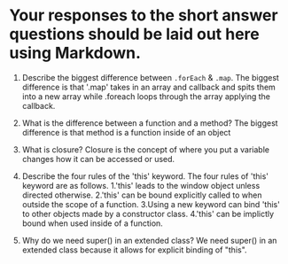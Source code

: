 # Your responses to the short answer questions should be laid out here using Markdown.
1. Describe the biggest difference between `.forEach` & `.map`.
The biggest difference is that '.map' takes in an array and callback and spits them into a new array while .foreach loops through the array applying the callback.
2. What is the difference between a function and a method?
The biggest difference is that method is a function inside of an object

3. What is closure?
    Closure is the concept of where you put a variable changes how it can be accessed or used.
4. Describe the four rules of the 'this' keyword.
 The four rules of 'this' keyword are as follows.
1.'this' leads to the window object unless directed otherwise. 
2.'this' can be bound explicitly called to when outside the scope of a function.
3.Using a new keyword can bind 'this' to other objects made by a constructor class.
4.'this' can be implictly bound when used inside of a function.

5. Why do we need super() in an extended class?
We need super() in an extended class because it allows for explicit binding of "this".